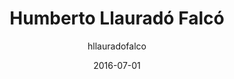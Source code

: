 ---
layout: author
title: "Humberto Llauradó Falcó"
author: hllauradofalco
permalink: /blog/authors/hllauradofalco/
date: 2016-07-01
---